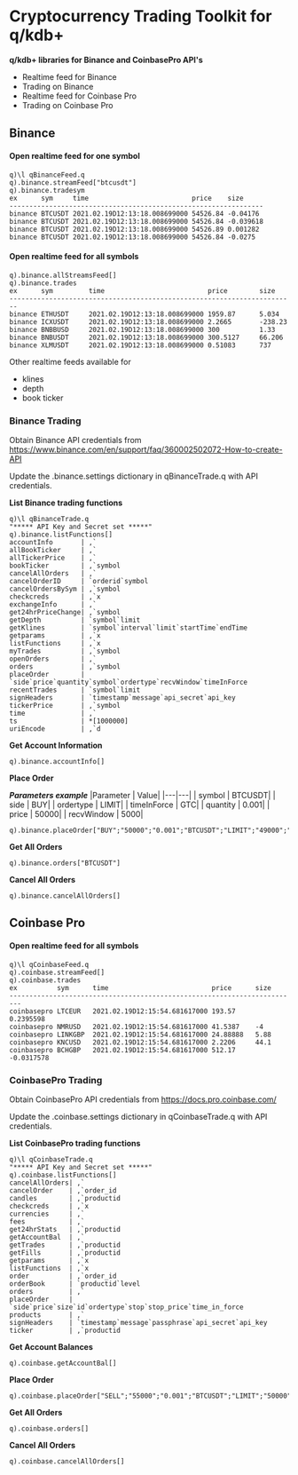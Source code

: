 # Cryptocurrency Trading Toolkit for q/kdb+ 

**q/kdb+ libraries for Binance and CoinbasePro API's** 

- Realtime feed for Binance
- Trading on Binance
- Realtime feed for Coinbase Pro
- Trading on Coinbase Pro

## Binance
#### Open realtime feed for one symbol
```
q)\l qBinanceFeed.q
q).binance.streamFeed["btcusdt"]
q).binance.tradesym
ex      sym     time                          price    size     
----------------------------------------------------------------
binance BTCUSDT 2021.02.19D12:13:18.008699000 54526.84 -0.04176 
binance BTCUSDT 2021.02.19D12:13:18.008699000 54526.84 -0.039618
binance BTCUSDT 2021.02.19D12:13:18.008699000 54526.89 0.001282 
binance BTCUSDT 2021.02.19D12:13:18.008699000 54526.84 -0.0275   
```

#### Open realtime feed for all symbols
```
q).binance.allStreamsFeed[]
q).binance.trades
ex      sym         time                          price        size     
------------------------------------------------------------------------
binance ETHUSDT     2021.02.19D12:13:18.008699000 1959.87      5.034    
binance ICXUSDT     2021.02.19D12:13:18.008699000 2.2665       -238.23  
binance BNBBUSD     2021.02.19D12:13:18.008699000 300          1.33     
binance BNBUSDT     2021.02.19D12:13:18.008699000 300.5127     66.206   
binance XLMUSDT     2021.02.19D12:13:18.008699000 0.51083      737      
```

Other realtime feeds available for 
- klines 
- depth 
- book ticker

### Binance Trading

Obtain Binance API credentials from https://www.binance.com/en/support/faq/360002502072-How-to-create-API

Update the .binance.settings dictionary in qBinanceTrade.q with API credentials.

**List Binance trading functions**
```
q)\l qBinanceTrade.q
"***** API Key and Secret set *****"
q).binance.listFunctions[]
accountInfo       | ,`
allBookTicker     | ,`
allTickerPrice    | ,`
bookTicker        | ,`symbol
cancelAllOrders   | ,`
cancelOrderID     | `orderid`symbol
cancelOrdersBySym | ,`symbol
checkcreds        | ,`x
exchangeInfo      | ,`
get24hrPriceChange| ,`symbol
getDepth          | `symbol`limit
getKlines         | `symbol`interval`limit`startTime`endTime
getparams         | ,`x
listFunctions     | ,`x
myTrades          | ,`symbol
openOrders        | ,`
orders            | ,`symbol
placeOrder        | `side`price`quantity`symbol`ordertype`recvWindow`timeInForce
recentTrades      | `symbol`limit
signHeaders       | `timestamp`message`api_secret`api_key
tickerPrice       | ,`symbol
time              | ,`
ts                | *[1000000]
uriEncode         | ,`d
```
**Get Account Information**

```
q).binance.accountInfo[]
```

**Place Order**

***Parameters example*** 
|Parameter	 |  Value|
|---|---|
| symbol	|   BTCUSDT|
| side	    |   BUY|
| ordertype	 |  LIMIT|
| timeInForce | GTC|
| quantity	  | 0.001|
| price	     |  50000|
| recvWindow |  5000|

```
q).binance.placeOrder["BUY";"50000";"0.001";"BTCUSDT";"LIMIT";"49000";"GTC"]
```
**Get All Orders**
```
q).binance.orders["BTCUSDT"]
```
**Cancel All Orders**
```
q).binance.cancelAllOrders[]
```

## Coinbase Pro
#### Open realtime feed for all symbols

```
q)\l qCoinbaseFeed.q
q).coinbase.streamFeed[]
q).coinbase.trades
ex          sym      time                          price      size       
-------------------------------------------------------------------------
coinbasepro LTCEUR   2021.02.19D12:15:54.681617000 193.57     0.2395598  
coinbasepro NMRUSD   2021.02.19D12:15:54.681617000 41.5387    -4         
coinbasepro LINKGBP  2021.02.19D12:15:54.681617000 24.88888   5.88       
coinbasepro KNCUSD   2021.02.19D12:15:54.681617000 2.2206     44.1       
coinbasepro BCHGBP   2021.02.19D12:15:54.681617000 512.17     -0.0317578 
```
### CoinbasePro Trading

Obtain CoinbasePro API credentials from https://docs.pro.coinbase.com/

Update the .coinbase.settings dictionary in qCoinbaseTrade.q with API credentials.

**List CoinbasePro trading functions**
```
q)\l qCoinbaseTrade.q
"***** API Key and Secret set *****"
q).coinbase.listFunctions[]
cancelAllOrders| ,`
cancelOrder    | ,`order_id
candles        | ,`productid
checkcreds     | ,`x
currencies     | ,`
fees           | ,`
get24hrStats   | ,`productid
getAccountBal  | ,`
getTrades      | ,`productid
getFills       | ,`productid
getparams      | ,`x
listFunctions  | ,`x
order          | ,`order_id
orderBook      | `productid`level
orders         | ,`
placeOrder     | `side`price`size`id`ordertype`stop`stop_price`time_in_force
products       | ,`
signHeaders    | `timestamp`message`passphrase`api_secret`api_key
ticker         | ,`productid
```

**Get Account Balances**

```
q).coinbase.getAccountBal[]
```

**Place Order**
```
q).coinbase.placeOrder["SELL";"55000";"0.001";"BTCUSDT";"LIMIT";"50000";"GTC"]
```

**Get All Orders**
```
q).coinbase.orders[]
```

**Cancel All Orders**
```
q).coinbase.cancelAllOrders[]
```